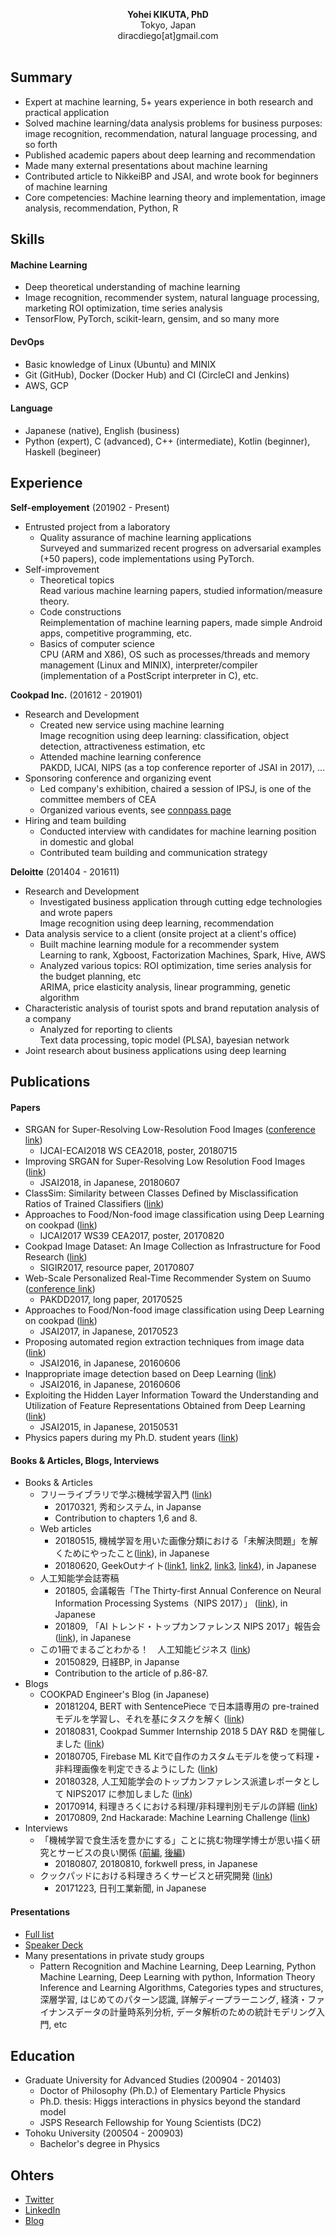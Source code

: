 <p align="center">
  <b>Yohei KIKUTA, PhD</b><br>
  Tokyo, Japan <br>
  diracdiego[at]gmail.com <br>
  <br>
</p>

## Summary
- Expert at machine learning, 5+ years experience in both research and practical application
- Solved machine learning/data analysis problems for business purposes: image recognition, recommendation, natural language processing, and so forth
- Published academic papers about deep learning and recommendation
- Made many external presentations about machine learning
- Contributed article to NikkeiBP and JSAI, and wrote book for beginners of machine learning
- Core competencies: Machine learning theory and implementation, image analysis, recommendation, Python, R

## Skills
#### Machine Learning
 - Deep theoretical understanding of machine learning
 - Image recognition, recommender system, natural language processing, marketing ROI optimization, time series analysis
 - TensorFlow, PyTorch, scikit-learn, gensim, and so many more
#### DevOps
 - Basic knowledge of Linux (Ubuntu) and MINIX
 - Git (GitHub), Docker (Docker Hub) and CI (CircleCI and Jenkins)
 - AWS, GCP
#### Language
- Japanese (native), English (business)
- Python (expert), C (advanced), C++ (intermediate), Kotlin (beginner), Haskell (begineer)

## Experience

**Self-employement** (201902 - Present)
- Entrusted project from a laboratory
  - Quality assurance of machine learning applications <br>
  Surveyed and summarized recent progress on adversarial examples (+50 papers), code implementations using PyTorch.
- Self-improvement
  - Theoretical topics <br>
  Read various machine learning papers, studied information/measure theory.
  - Code constructions <br>
  Reimplementation of machine learning papers, made simple Android apps, competitive programming, etc.
  - Basics of computer science <br>
  CPU (ARM and X86), OS such as processes/threads and memory management (Linux and MINIX), interpreter/compiler (implementation of a PostScript interpreter in C), etc. 

**Cookpad Inc.** (201612 - 201901)
- Research and Development
  - Created new service using machine learning <br>
  Image recognition using deep learning: classification, object detection, attractiveness estimation, etc
  - Attended machine learning conference<br>
  PAKDD, IJCAI, NIPS (as a top conference reporter of JSAI in 2017), ...
- Sponsoring conference and organizing event
  - Led company's exhibition, chaired a session of IPSJ, is one of the committee members of CEA
  - Organized various events, see [connpass page](https://connpass.com/user/YoheiKikuta/open/) 
- Hiring and team building
  - Conducted interview with candidates for machine learning position in domestic and global
  - Contributed team building and communication strategy

**Deloitte** (201404 - 201611)
- Research and Development
  - Investigated business application through cutting edge technologies and wrote papers <br>
  Image recognition using deep learning, recommendation 
- Data analysis service to a client (onsite project at a client's office)
  - Built machine learning module for a recommender system <br>
  Learning to rank, Xgboost, Factorization Machines, Spark, Hive, AWS
  - Analyzed various topics: ROI optimization, time series analysis for the budget planning, etc <br>
  ARIMA, price elasticity analysis, linear programming, genetic algorithm
- Characteristic analysis of tourist spots and brand reputation analysis of a company
  - Analyzed for reporting to clients <br>
  Text data processing, topic model (PLSA), bayesian network
- Joint research about business applications using deep learning

## Publications
#### Papers
- SRGAN for Super-Resolving Low-Resolution Food Images ([conference link](https://md.sist.chukyo-u.ac.jp/cea2018/program.html))
  -  IJCAI-ECAI2018 WS CEA2018, poster, 20180715
- Improving SRGAN for Super-Resolving Low Resolution Food Images ([link](https://confit.atlas.jp/guide/event/jsai2018/subject/3A1-03/tables?cryptoId=))
  - JSAI2018, in Japanese, 20180607
- ClassSim: Similarity between Classes Defined by Misclassification Ratios of Trained Classifiers ([link](https://arxiv.org/abs/1802.01267))
- Approaches to Food/Non-food image classification using Deep Learning on cookpad ([link](http://www.mm.media.kyoto-u.ac.jp/CEA2017/))
  - IJCAI2017 WS39 CEA2017, poster, 20170820
- Cookpad Image Dataset: An Image Collection as Infrastructure for Food Research ([link](http://sigir.org/sigir2017/program/program-at-a-glance/))
  - SIGIR2017, resource paper, 20170807
- Web-Scale Personalized Real-Time Recommender System on Suumo ([conference link](http://pakdd2017.snu.ac.kr/?program_overview))
  - PAKDD2017, long paper, 20170525
- Approaches to Food/Non-food image classification using Deep Learning on cookpad ([link](https://kaigi.org/jsai/webprogram/2017/paper-740.html))
  - JSAI2017, in Japanese, 20170523
- Proposing automated region extraction techniques from image data ([link](https://kaigi.org/jsai/webprogram/2016/paper-976.html))
  - JSAI2016, in Japanese, 20160606
- Inappropriate image detection based on Deep Learning ([link](https://kaigi.org/jsai/webprogram/2016/paper-664.html))
  - JSAI2016, in Japanese, 20160606
- Exploiting the Hidden Layer Information Toward the Understanding and Utilization of Feature Representations Obtained from Deep Learning ([link](https://kaigi.org/jsai/webprogram/2015/pdf/2C3-OS-06b-1.pdf))
  - JSAI2015, in Japanese, 20150531
- Physics papers during my Ph.D. student years ([link](http://inspirehep.net/search?p=exactauthor%3AY.Kikuta.1+))

#### Books & Articles, Blogs, Interviews
- Books & Articles
  - フリーライブラリで学ぶ機械学習入門 ([link](http://www.shuwasystem.co.jp/products/7980html/4961.html))
    - 20170321, 秀和システム, in Japanse
    - Contribution to chapters 1,6 and 8.
  - Web articles
    - 20180515, 機械学習を用いた画像分類における「未解決問題」を解くためにやったこと([link](https://logmi.jp/282815)), in Japanese
    - 20180620, GeekOutナイト([link1](https://internet.watch.impress.co.jp/docs/event/1127590.html), [link2](https://codezine.jp/article/detail/10893), [link3](https://geek-out.jp/column/entry/2018/06/26/110000), [link4](https://zine.qiita.com/event-report/geekoutnight-image-recognition/)), in Japanese
  - 人工知能学会誌寄稿
    - 201805, 会議報告「The Thirty-first Annual Conference on Neural Information Processing Systems（NIPS 2017）」 ([link](https://jsai.ixsq.nii.ac.jp/ej/?action=pages_view_main&active_action=repository_view_main_item_detail&item_id=9220&item_no=1&page_id=13&block_id=23)), in Japanese
    - 201809, 「AI トレンド・トップカンファレンス NIPS 2017」報告会 ([link](https://www.ai-gakkai.or.jp/vol33_no5/)), in Japanese
  - この1冊でまるごとわかる！　人工知能ビジネス ([link](https://eb.store.nikkei.com/asp/ShowSeriesDetail.do?seriesId=D2-00245200B))
    - 20150829, 日経BP, in Japanse
    - Contribution to the article of p.86-87.
- Blogs
  - COOKPAD Engineer's Blog (in Japanese)
    - 20181204, BERT with SentencePiece で日本語専用の pre-trained モデルを学習し、それを基にタスクを解く ([link](https://techlife.cookpad.com/entry/2018/12/04/093000))
    - 20180831, Cookpad Summer Internship 2018 5 DAY R&D を開催しました ([link](https://techlife.cookpad.com/entry/2018/08/31/093000))
    - 20180705, Firebase ML Kitで自作のカスタムモデルを使って料理・非料理画像を判定できるようにした ([link](https://techlife.cookpad.com/entry/2018/07/05/090000)) 
    - 20180328, 人工知能学会のトップカンファレンス派遣レポータとして NIPS2017 に参加しました ([link](http://techlife.cookpad.com/entry/2018/03/28/083000)) 
    - 20170914, 料理きろくにおける料理/非料理判別モデルの詳細 ([link](http://techlife.cookpad.com/entry/2017/09/14/161756)) 
    - 20170809, 2nd Hackarade: Machine Learning Challenge ([link](http://techlife.cookpad.com/entry/2017/08/09/135005))  
- Interviews
  - 「機械学習で食生活を豊かにする」ことに挑む物理学博士が思い描く研究とサービスの良い関係 ([前編](https://press.forkwell.com/entry/2018/08/07/090000), [後編](https://press.forkwell.com/entry/2018/08/10/090000))
    - 20180807, 20180810, forkwell press, in Japanese
  - クックパッドにおける料理きろくサービスと研究開発 ([link](https://www.nikkan.co.jp/articles/view/00454698))  
    - 20171223, 日刊工業新聞, in Japanese  

#### Presentations
- [Full list](./presentations.md)
- [Speaker Deck](https://speakerdeck.com/diracdiego)
- Many presentations in private study groups
  - Pattern Recognition and Machine Learning, Deep Learning, Python Machine Learning, Deep Learning with python, Information Theory Inference and Learning Algorithms, Categories types and structures, 深層学習, はじめてのパターン認識, 詳解ディープラーニング, 経済・ファイナンスデータの計量時系列分析, データ解析のための統計モデリング入門, etc

## Education
- Graduate University for Advanced Studies (200904 - 201403)
  - Doctor of Philosophy (Ph.D.) of Elementary Particle Physics
  - Ph.D. thesis: Higgs interactions in physics beyond the standard model
  - JSPS Research Fellowship for Young Scientists (DC2)
- Tohoku University (200504 - 200903)
  - Bachelor's degree in Physics

## Ohters
- [Twitter](https://twitter.com/yohei_kikuta)
- [LinkedIn](https://www.linkedin.com/in/yohei-kikuta-983b29117/)
- [Blog](https://yoheikikuta.github.io/)
